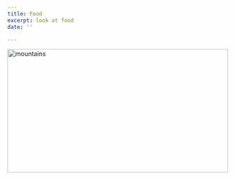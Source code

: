 ```yaml
---
title: Food
excerpt: look at food
date: ''

---
```

<div><a data-flickr-embed="true"  href="https://www.flickr.com/photos/reaganr/albums/72157634582753902" title="mountains"><img src="https://farm8.staticflickr.com/7330/9190261160_3612954e6d.jpg" width="500" height="281" alt="mountains"></a><script async src="//embedr.flickr.com/assets/client-code.js" charset="utf-8"></script></div>